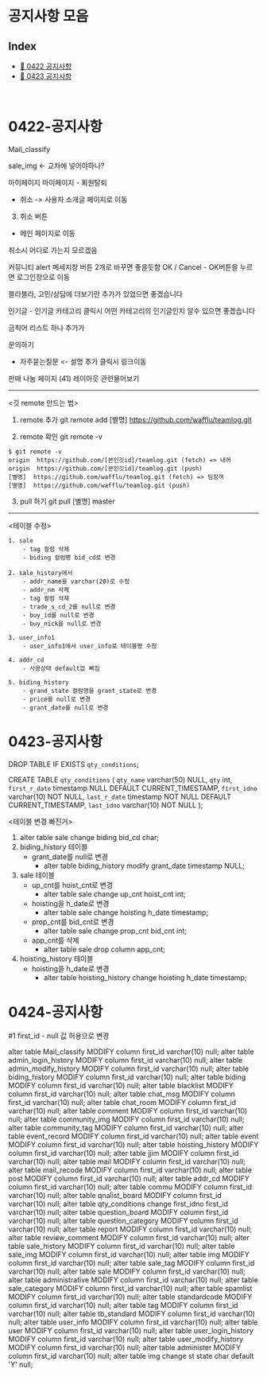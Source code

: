 # 공지사항 모음

## Index

- [:loudspeaker: 0422 공지사항](#0422-공지사항)
- [:loudspeaker: 0423 공지사항](#0423-공지사항)

<br>

# 0422-공지사항

Mail_classify

sale_img <- 교차에 넣어야하나?

마이페이지
마이페이지 - 회원탈퇴

- 취소 -> 사용자 소개글 페이지로 이동

3. 취소 버튼

- 메인 페이지로 이동

취소시 어디로 가는지 모르겠음

커뮤니티
alert 메세지창 버튼 2개로 바꾸면 좋을듯함
OK / Cancel - OK버튼을 누르면 로그인창으로 이동

블라블라, 고민/상담에 더보기란 추가가 있었으면 좋겠습니다

인기글 - 인기글 카테고리 클릭시 어떤 카테고리의 인기글인지 알수 있으면 좋겠습니다

금칙어 리스트 하나 추가가

문의하기

- 자주묻는질문 <- 설명 추가 클릭시 링크이동

판매 나눔 페이지 (41)
레이아웃 관련물어보기

---

<깃 remote 만드는 법>

1. remote 추가
   git remote add [별명] https://github.com/wafflu/teamlog.git

2. remote 확인
   git remote -v

```
$ git remote -v
origin  https://github.com/[본인깃id]/teamlog.git (fetch) => 내꺼
origin  https://github.com/[본인깃id]/teamlog.git (push)
[별명]  https://github.com/wafflu/teamlog.git (fetch) => 팀장꺼
[별명]  https://github.com/wafflu/teamlog.git (push)
```

3. pull 하기
   git pull [별명] master

---

<테이블 수정>

    1. sale
    	- tag 컬럼 삭제
    	- biding 컬럼명 bid_cd로 변경

    2. sale_history에서
    	- addr_name을 varchar(20)로 수정
    	- addr_nm 삭제
    	- tag 컬럼 삭제
    	- trade_s_cd_2를 null로 변경
    	- buy_id를 null로 변경
    	- buy_nick을 null로 변경

    3. user_info1
    	- user_info1에서 user_info로 테이블명 수정

    4. addr_cd
    	- 사용상태 default값 빠짐

    5. biding_history
    	- grand_state 컬럼명을 grant_state로 변경
    	- price를 null로 변경
    	- grant_date를 null로 변경

# 0423-공지사항

DROP TABLE IF EXISTS `qty_conditions`;

CREATE TABLE `qty_conditions` (
`qty_name` varchar(50) NULL,
`qty` int,
`first_r_date` timestamp NULL DEFAULT CURRENT_TIMESTAMP,
`first_idno` varchar(10) NOT NULL,
`last_r_date` timestamp NOT NULL DEFAULT CURRENT_TIMESTAMP,
`last_idno` varchar(10) NOT NULL
);

<테이블 변경 빠진거>

1. alter table sale change biding bid_cd char;
2. biding_history 테이블
   - grant_date를 null로 변경
     - alter table biding_history modify grant_date timestamp NULL;
3. sale 테이블
   - up_cnt를 hoist_cnt로 변경
     - alter table sale change up_cnt hoist_cnt int;
   - hoisting을 h_date로 변경
     - alter table sale change hoisting h_date timestamp;
   - prop_cnt를 bid_cnt로 변경
     - alter table sale change prop_cnt bid_cnt int;
   - app_cnt를 삭제
     - alter table sale drop column app_cnt;
4. hoisting_history 테이블
   - hoisting을 h_date로 변경
     - alter table hoisting_history change hoisting h_date timestamp;

# 0424-공지사항

#1 first_id - null 값 허용으로 변경

alter table Mail_classify MODIFY column first_id varchar(10) null;
alter table admin_login_history MODIFY column first_id varchar(10) null;
alter table admin_modify_history MODIFY column first_id varchar(10) null;
alter table biding_history MODIFY column first_id varchar(10) null;
alter table biding MODIFY column first_id varchar(10) null;
alter table blacklist MODIFY column first_id varchar(10) null;
alter table chat_msg MODIFY column first_id varchar(10) null;
alter table chat_room MODIFY column first_id varchar(10) null;
alter table comment MODIFY column first_id varchar(10) null;
alter table community_img MODIFY column first_id varchar(10) null;
alter table community_tag MODIFY column first_id varchar(10) null;
alter table event_record MODIFY column first_id varchar(10) null;
alter table event MODIFY column first_id varchar(10) null;
alter table hoisting_history MODIFY column first_id varchar(10) null;
alter table jjim MODIFY column first_id varchar(10) null;
alter table mail MODIFY column first_id varchar(10) null;
alter table mail_recode MODIFY column first_id varchar(10) null;
alter table post MODIFY column first_id varchar(10) null;
alter table addr_cd MODIFY column first_id varchar(10) null;
alter table commu MODIFY column first_id varchar(10) null;
alter table qnalist_board MODIFY column first_id varchar(10) null;
alter table qty_conditions change first_idno first_id varchar(10) null;
alter table question_board MODIFY column first_id varchar(10) null;
alter table question_category MODIFY column first_id varchar(10) null;
alter table report MODIFY column first_id varchar(10) null;
alter table review_comment MODIFY column first_id varchar(10) null;
alter table sale_history MODIFY column first_id varchar(10) null;
alter table sale_img MODIFY column first_id varchar(10) null;
alter table img MODIFY column first_id varchar(10) null;
alter table sale_tag MODIFY column first_id varchar(10) null;
alter table sale MODIFY column first_id varchar(10) null;
alter table administrative MODIFY column first_id varchar(10) null;
alter table sale_category MODIFY column first_id varchar(10) null;
alter table spamlist MODIFY column first_id varchar(10) null;
alter table standardcode MODIFY column first_id varchar(10) null;
alter table tag MODIFY column first_id varchar(10) null;
alter table tb_standard MODIFY column first_id varchar(10) null;
alter table user_info MODIFY column first_id varchar(10) null;
alter table user MODIFY column first_id varchar(10) null;
alter table user_login_history MODIFY column first_id varchar(10) null;
alter table user_modify_history MODIFY column first_id varchar(10) null;
alter table administer MODIFY column first_id varchar(10) null;
alter table img change st state char default 'Y' null;
